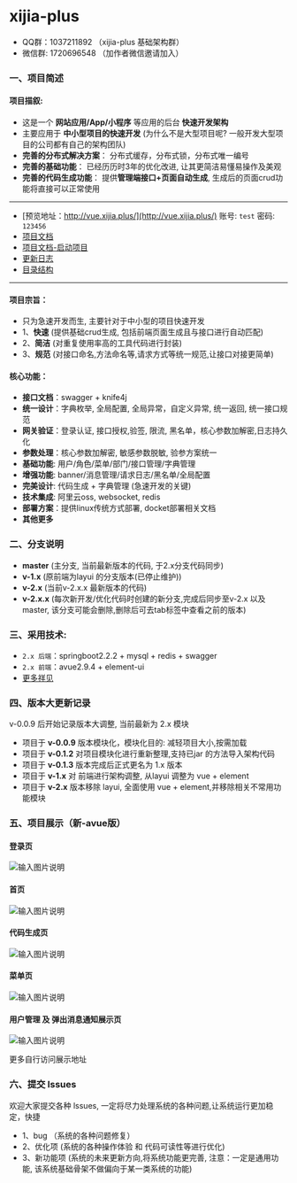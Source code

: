 # xijia-plus

- QQ群：1037211892 （xijia-plus 基础架构群）
- 微信群: 1720696548 （加作者微信邀请加入）

### 一、项目简述

#### 项目描叙:
- 这是一个 **网站应用/App/小程序** 等应用的后台 **快速开发架构**
- 主要应用于 **中小型项目的快速开发** (为什么不是大型项目呢? 一般开发大型项目的公司都有自己的架构团队)
- **完善的分布式解决方案**： 分布式缓存，分布式锁，分布式唯一编号
- **完善的基础功能**： 已经历历时3年的优化改进, 让其更简洁易懂易操作及美观 
- **完善的代码生成功能**： 提供**管理端接口+页面自动生成**, 生成后的页面crud功能将直接可以正常使用

----------
- [预览地址：http://vue.xijia.plus/](http://vue.xijia.plus/)    账号: `test`  密码: `123456`
- [项目文档](https://gitee.com/wslxm/spring-boot-plus2/wikis/pages)
- [项目文档-启动项目](https://gitee.com/wslxm/spring-boot-plus2/wikis/%E5%BC%80%E5%A7%8B%E4%BD%BF%E7%94%A8/%E5%90%AF%E5%8A%A8%E9%A1%B9%E7%9B%AE)
- [更新日志](https://gitee.com/wslxm/spring-boot-plus2/blob/master/%E7%9B%B8%E5%85%B3%E6%96%87%E6%A1%A3/%E6%9B%B4%E6%96%B0%E6%97%A5%E5%BF%97.md) 
- [目录结构](https://gitee.com/wslxm/spring-boot-plus2/blob/master/%E7%9B%B8%E5%85%B3%E6%96%87%E6%A1%A3/2.x%20%E7%89%88%E6%9C%AC%E7%9B%AE%E5%BD%95%E7%BB%93%E6%9E%84.md) 

----------

#### 项目宗旨：
 - 只为急速开发而生, 主要针对于中小型的项目快速开发
 - 1、**快速** (提供基础crud生成, 包括前端页面生成且与接口进行自动匹配)
 - 2、**简洁** (对重复使用率高的工具代码进行封装)
 - 3、**规范** (对接口命名,方法命名等,请求方式等统一规范,让接口对接更简单)

#### 核心功能：
- **接口文档**：swagger + knife4j
- **统一设计**：字典枚举, 全局配置, 全局异常，自定义异常, 统一返回, 统一接口规范
- **网关验证**：登录认证, 接口授权,验签, 限流, 黑名单，核心参数加解密,日志持久化
- **参数处理**：核心参数加解密, 敏感参数脱敏, 验参方案统一
- **基础功能**: 用户/角色/菜单/部门/接口管理/字典管理
- **增强功能**: banner/消息管理/请求日志/黑名单/全局配置
- **完美设计**: 代码生成 + 字典管理 (急速开发的关键)
- **技术集成**: 阿里云oss, websocket, redis
- **部署方案**：提供linux传统方式部署, docket部署相关文档
- **其他更多**


### 二、分支说明
- **master**  (主分支, 当前最新版本的代码, 于2.x分支代码同步)
- **v-1.x**   (原前端为layui 的分支版本(已停止维护))
- **v-2.x**   (当前v-2.x.x 最新版本的代码)
- **v-2.x.x**  (每次新开发/优化代码时创建的新分支,完成后同步至v-2.x 以及 master, 该分支可能会删除,删除后可去tab标签中查看之前的版本)

### 三、采用技术:
- `2.x 后端`：springboot2.2.2 + mysql + redis + swagger
- `2.x 前端`：avue2.9.4 + element-ui  
- [更多祥见](https://gitee.com/wslxm/spring-boot-plus2/wikis/%E5%BC%80%E5%A7%8B%E4%BD%BF%E7%94%A8/%E9%87%87%E7%94%A8%E6%8A%80%E6%9C%AF
) 

### 四、版本大更新记录
v-0.0.9 后开始记录版本大调整, 当前最新为 2.x 模块
- 项目于 **v-0.0.9** 版本模块化，模块化目的: 减轻项目大小,按需加载
- 项目于 **v-0.1.2** 对项目模块化进行重新整理,支持已jar 的方法导入架构代码
- 项目于 **v-0.1.3** 版本完成后正式更名为 1.x 版本
- 项目于 **v-1.x** 对 前端进行架构调整, 从layui 调整为 vue + element 
- 项目于 **v-2.x** 版本移除 layui, 全面使用 vue + element,并移除相关不常用功能模块


### 五、项目展示（新-avue版）

#### 登录页
![输入图片说明](https://images.gitee.com/uploads/images/2021/1208/201521_b4b0a90f_2208600.png "屏幕截图.png")

#### 首页

![输入图片说明](https://images.gitee.com/uploads/images/2021/1208/201610_83f931fa_2208600.png "屏幕截图.png")

#### 代码生成页

![输入图片说明](https://images.gitee.com/uploads/images/2021/1208/201654_cc2aa4fe_2208600.png "屏幕截图.png")

#### 菜单页

![输入图片说明](https://images.gitee.com/uploads/images/2021/1208/201741_80321125_2208600.png "屏幕截图.png")

#### 用户管理 及 弹出消息通知展示页
![输入图片说明](https://images.gitee.com/uploads/images/2021/1208/201902_11d194f7_2208600.png "屏幕截图.png")

更多自行访问展示地址

### 六、提交 lssues 

欢迎大家提交各种 lssues, 一定将尽力处理系统的各种问题,让系统运行更加稳定，快捷
- 1、bug （系统的各种问题修复）
- 2、优化项 (系统的各种操作体验 和 代码可读性等进行优化)
- 3、新功能项 (系统的未来更新方向,将系统功能更完善, 注意：一定是通用功能, 该系统基础骨架不做偏向于某一类系统的功能)


